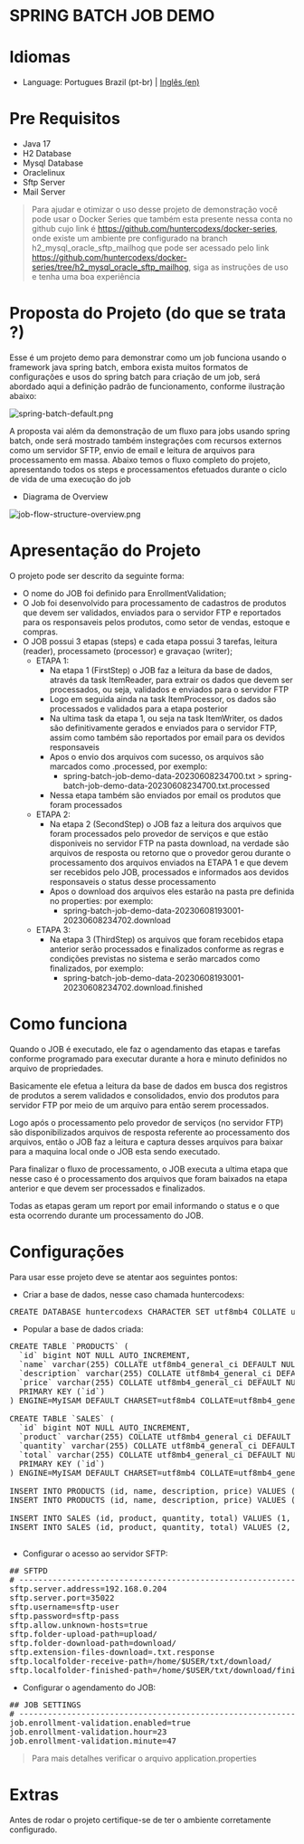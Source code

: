 
# SPRING BATCH JOB DEMO

# Idiomas

- Language: Portugues Brazil (pt-br)  |  <a href="README-EN.md">Inglês (en)</a>

# Pre Requisitos

- Java 17
- H2 Database
- Mysql Database
- Oraclelinux
- Sftp Server
- Mail Server

> Para ajudar e otimizar o uso desse projeto de demonstração você pode usar o Docker Series que também esta 
> presente nessa conta no github cujo link é https://github.com/huntercodexs/docker-series, onde existe um 
> ambiente pre configurado na branch h2_mysql_oracle_sftp_mailhog que pode ser acessado pelo link 
> https://github.com/huntercodexs/docker-series/tree/h2_mysql_oracle_sftp_mailhog, siga as instruções de uso 
> e tenha uma boa experiência

# Proposta do Projeto (do que se trata ?)

Esse é um projeto demo para demonstrar como um job funciona usando o framework java spring batch, embora exista muitos 
formatos de configurações e usos do spring batch para criação de um job, será abordado aqui a definição padrão de 
funcionamento, conforme ilustração abaixo:

![spring-batch-default.png](data/midias/spring-batch-default.png)

A proposta vai além da demonstração de um fluxo para jobs usando spring batch, onde será mostrado também instegrações 
com recursos externos como um servidor SFTP, envio de email e leitura de arquivos para processamento em massa. Abaixo 
temos o fluxo completo do projeto, apresentando todos os steps e processamentos efetuados durante o ciclo de vida de uma 
execução do job

- Diagrama de Overview

![job-flow-structure-overview.png](data/midias/job-flow-structure-overview-V2.png)

# Apresentação do Projeto

O projeto pode ser descrito da seguinte forma: 

- O nome do JOB foi definido para EnrollmentValidation;
- O Job foi desenvolvido para processamento de cadastros de produtos que devem ser validados, enviados para o servidor 
FTP e reportados para os responsaveis pelos produtos, como setor de vendas, estoque e compras.
- O JOB possui 3 etapas (steps) e cada etapa possui 3 tarefas, leitura (reader), processameto (processor) e gravaçao (writer);
  - ETAPA 1:
    - Na etapa 1 (FirstStep) o JOB faz a leitura da base de dados, através da task ItemReader, para extrair os dados que 
    devem ser processados, ou seja, validados e enviados para o servidor FTP
    - Logo em seguida ainda na task ItemProcessor, os dados são processados e validados para a etapa posterior
    - Na ultima task da etapa 1, ou seja na task ItemWriter, os dados são definitivamente gerados e enviados para o 
    servidor FTP, assim como também são reportados por email para os devidos responsaveis
    - Apos o envio dos arquivos com sucesso, os arquivos são marcados como .processed, por exemplo:
      - spring-batch-job-demo-data-20230608234700.txt > spring-batch-job-demo-data-20230608234700.txt.processed
    - Nessa etapa também são enviados por email os produtos que foram processados
  - ETAPA 2:
    - Na etapa 2 (SecondStep) o JOB faz a leitura dos arquivos que foram processados pelo provedor de serviços e que 
    estão disponiveis no servidor FTP na pasta download, na verdade são arquivos de resposta ou retorno que o provedor 
    gerou durante o processamento dos arquivos enviados na ETAPA 1 e que devem ser recebidos pelo JOB, processados e 
    informados aos devidos responsaveis o status desse processamento
    - Apos o download dos arquivos eles estarão na pasta pre definida no properties: por exemplo:
      - spring-batch-job-demo-data-20230608193001-20230608234702.download
  - ETAPA 3:
    - Na etapa 3 (ThirdStep) os arquivos que foram recebidos etapa anterior serão processados e finalizados conforme 
    as regras e condições previstas no sistema e serão marcados como finalizados, por exemplo:
      - spring-batch-job-demo-data-20230608193001-20230608234702.download.finished

# Como funciona

Quando o JOB é executado, ele faz o agendamento das etapas e tarefas conforme programado para executar durante a hora e 
minuto definidos no arquivo de propriedades. 

Basicamente ele efetua a leitura da base de dados em busca dos registros de produtos a serem validados e consolidados, 
envio dos produtos para servidor FTP por meio de um arquivo para então serem processados.

Logo após o processamento pelo provedor de serviços (no servidor FTP) são disponibilizados arquivos de resposta referente 
ao processamento dos arquivos, então o JOB faz a leitura e captura desses arquivos para baixar para a maquina local 
onde o JOB esta sendo executado.

Para finalizar o fluxo de processamento, o JOB executa a ultima etapa que nesse caso é o processamento dos arquivos que 
foram baixados na etapa anterior e que devem ser processados e finalizados.

Todas as etapas geram um report por email informando o status e o que esta ocorrendo durante um processamento do JOB.

# Configurações

Para usar esse projeto deve se atentar aos seguintes pontos:

- Criar a base de dados, nesse caso chamada huntercodexs: 

<pre>
CREATE DATABASE huntercodexs CHARACTER SET utf8mb4 COLLATE utf8mb4_general_ci;
</pre>

- Popular a base de dados criada:

<pre>
CREATE TABLE `PRODUCTS` (
  `id` bigint NOT NULL AUTO_INCREMENT,
  `name` varchar(255) COLLATE utf8mb4_general_ci DEFAULT NULL,
  `description` varchar(255) COLLATE utf8mb4_general_ci DEFAULT NULL,
  `price` varchar(255) COLLATE utf8mb4_general_ci DEFAULT NULL,
  PRIMARY KEY (`id`)
) ENGINE=MyISAM DEFAULT CHARSET=utf8mb4 COLLATE=utf8mb4_general_ci;

CREATE TABLE `SALES` (
  `id` bigint NOT NULL AUTO_INCREMENT,
  `product` varchar(255) COLLATE utf8mb4_general_ci DEFAULT NULL,
  `quantity` varchar(255) COLLATE utf8mb4_general_ci DEFAULT NULL,
  `total` varchar(255) COLLATE utf8mb4_general_ci DEFAULT NULL,
  PRIMARY KEY (`id`)
) ENGINE=MyISAM DEFAULT CHARSET=utf8mb4 COLLATE=utf8mb4_general_ci;

INSERT INTO PRODUCTS (id, name, description, price) VALUES (1, 'Plastic Bags', 'Plastic bags to shopping', '40,00');
INSERT INTO PRODUCTS (id, name, description, price) VALUES (2, 'Wallet Plan', 'Money Wallet', '20,00');

INSERT INTO SALES (id, product, quantity, total) VALUES (1, 'Plastic Bags', '3', '120,00');
INSERT INTO SALES (id, product, quantity, total) VALUES (2, 'Wallet Plan', '2', '80,00');

</pre>

- Configurar o acesso ao servidor SFTP:

<pre>
## SFTPD
# -------------------------------------------------------------------------------------------------------------------
sftp.server.address=192.168.0.204
sftp.server.port=35022
sftp.username=sftp-user
sftp.password=sftp-pass
sftp.allow.unknown-hosts=true
sftp.folder-upload-path=upload/
sftp.folder-download-path=download/
sftp.extension-files-download=.txt.response
sftp.localfolder-receive-path=/home/$USER/txt/download/
sftp.localfolder-finished-path=/home/$USER/txt/download/finished/
</pre>

- Configurar o agendamento do JOB:

<pre>
## JOB SETTINGS
# -------------------------------------------------------------------------------------------------------------------
job.enrollment-validation.enabled=true
job.enrollment-validation.hour=23
job.enrollment-validation.minute=47
</pre>

> Para mais detalhes verificar o arquivo application.properties

# Extras

Antes de rodar o projeto certifique-se de ter o ambiente corretamente configurado.

